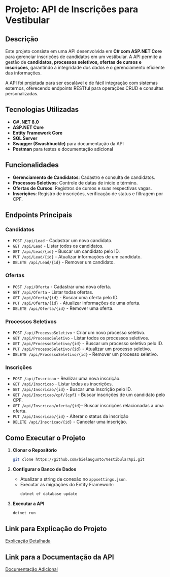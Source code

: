 # Projeto: API de Inscrições para Vestibular

## Descrição
Este projeto consiste em uma API desenvolvida em **C# com ASP.NET Core** para gerenciar inscrições de candidatos em um vestibular. A API permite a gestão de **candidatos, processos seletivos, ofertas de cursos e inscrições**, garantindo a integridade dos dados e o gerenciamento eficiente das informações.

A API foi projetada para ser escalável e de fácil integração com sistemas externos, oferecendo endpoints RESTful para operações CRUD e consultas personalizadas.

## Tecnologias Utilizadas
- **C# .NET 8.0**
- **ASP.NET Core**
- **Entity Framework Core**
- **SQL Server**
- **Swagger (Swashbuckle)** para documentação da API
- **Postman** para testes e documentação adicional

## Funcionalidades
- **Gerenciamento de Candidatos**: Cadastro e consulta de candidatos.
- **Processos Seletivos**: Controle de datas de início e término.
- **Ofertas de Cursos**: Registros de cursos e suas respectivas vagas.
- **Inscrições**: Registro de inscrições, verificação de status e filtragem por CPF.

## Endpoints Principais

### Candidatos
- `POST /api/Lead` - Cadastrar um novo candidato.
- `GET /api/Lead` - Listar todos os candidatos.
- `GET /api/Lead/{id}` - Buscar um candidato pelo ID.
- `PUT /api/Lead/{id}` - Atualizar informações de um candidato.
- `DELETE /api/Lead/{id}` - Remover um candidato.

### Ofertas
- `POST /api/Oferta` - Cadastrar uma nova oferta.
- `GET /api/Oferta` - Listar todas ofertas.
- `GET /api/Oferta/{id}` - Buscar uma oferta pelo ID.
- `PUT /api/Oferta/{id}` - Atualizar informações de uma oferta.
- `DELETE /api/Oferta/{id}` - Remover uma oferta.

### Processos Seletivos
- `POST /api/ProcessoSeletivo` - Criar um novo processo seletivo.
- `GET /api/ProcessoSeletivo` - Listar todos os processos seletivos.
- `GET /api/ProcessoSeletivo/{id}` - Buscar um processo seletivo pelo ID.
- `PUT /api/ProcessoSeletivo/{id}` - Atualizar um processo seletivo.
- `DELETE /api/ProcessoSeletivo/{id}` - Remover um processo seletivo.

### Inscrições
- `POST /api/Inscricao` - Realizar uma nova inscrição.
- `GET /api/Inscricao` - Listar todas as inscrições.
- `GET /api/Inscricao/{id}` - Buscar uma inscrição pelo ID.
- `GET /api/Inscricao/cpf/{cpf}` - Buscar inscrições de um candidato pelo CPF.
- `GET /api/Inscricao/oferta/{id}`- Buscar inscrições relacionadas a uma oferta.
- `PUT /api/Inscricao/{id}` - Alterar o status da inscrição
- `DELETE /api/Inscricao/{id}` - Cancelar uma inscrição.

## Como Executar o Projeto
1. **Clonar o Repositório**
   ```bash
   git clone https://github.com/bielaugusto/VestibularApi.git
   ```

2. **Configurar o Banco de Dados**
   - Atualizar a string de conexão no `appsettings.json`.
   - Executar as migrações do Entity Framework:
     ```bash
     dotnet ef database update
     ```

3. **Executar a API**
   ```bash
   dotnet run
   ```

## Link para Explicação do Projeto
[Explicação Detalhada](https://youtu.be/P2c4K0iUiJA)

## Link para a Documentação da API
[Documentação Adicional](https://documenter.getpostman.com/view/29694328/2sAYX2Nj9e#77f229b3-9a47-487d-8669-d1b8c17af7ce)

